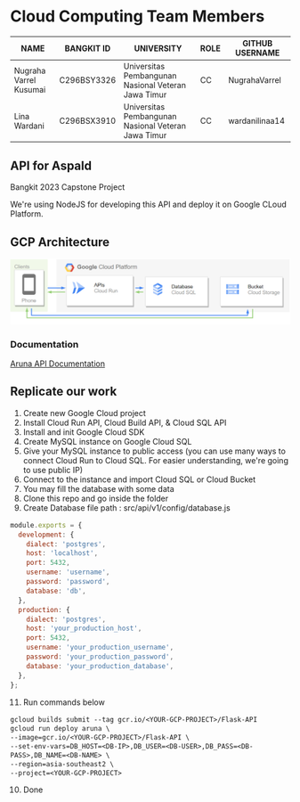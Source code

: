 # Cloud Computing Team Members

| NAME | BANGKIT ID | UNIVERSITY | ROLE | GITHUB USERNAME |
| --- | --- | --- | --- | --- |
| Nugraha Varrel Kusumai | C296BSY3326 | Universitas Pembangunan Nasional Veteran Jawa Timur | CC | NugrahaVarrel |
| Lina Wardani | C296BSX3910 | Universitas Pembangunan Nasional Veteran Jawa Timur | CC | wardanilinaa14 |

## API for Aspald

Bangkit 2023 Capstone Project <br>

We're using NodeJS for developing this API and deploy it on Google CLoud Platform.

## GCP Architecture
![gcp_architecture](assets/gcp-architecture.png)


### Documentation
[Aruna API Documentation](https://pandarl.notion.site/Aruna-API-Documentation-c63074cec06241ef870e79f623ce5f86?pvs=4)

## Replicate our work

1. Create new Google Cloud project
2. Install Cloud Run API, Cloud Build API, & Cloud SQL API
3. Install and init Google Cloud SDK
4. Create MySQL instance on Google Cloud SQL
5. Give your MySQL instance to public access (you can use many ways to connect Cloud Run to Cloud SQL. For easier understanding, we're going to use public IP)
6. Connect to the instance and import Cloud SQL or Cloud Bucket
7. You may fill the database with some data
8. Clone this repo and go inside the folder
9. Create Database
    file path : src/api/v1/config/database.js
```javascript
module.exports = {
  development: {
    dialect: 'postgres',
    host: 'localhost',
    port: 5432,
    username: 'username',
    password: 'password',
    database: 'db',
  },
  production: {
    dialect: 'postgres',
    host: 'your_production_host',
    port: 5432,
    username: 'your_production_username',
    password: 'your_production_password',
    database: 'your_production_database',
  },
};
```
11. Run commands below
```plaintext
gcloud builds submit --tag gcr.io/<YOUR-GCP-PROJECT>/Flask-API
gcloud run deploy aruna \
--image=gcr.io/<YOUR-GCP-PROJECT>/Flask-API \
--set-env-vars=DB_HOST=<DB-IP>,DB_USER=<DB-USER>,DB_PASS=<DB-PASS>,DB_NAME=<DB-NAME> \
--region=asia-southeast2 \
--project=<YOUR-GCP-PROJECT>
```

10. Done
